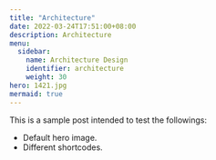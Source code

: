 ```yaml
---
title: "Architecture"
date: 2022-03-24T17:51:00+08:00
description: Architecture
menu:
  sidebar:
    name: Architecture Design
    identifier: architecture
    weight: 30
hero: 1421.jpg
mermaid: true
---
```


This is a sample post intended to test the followings:

- Default hero image.
- Different shortcodes.
